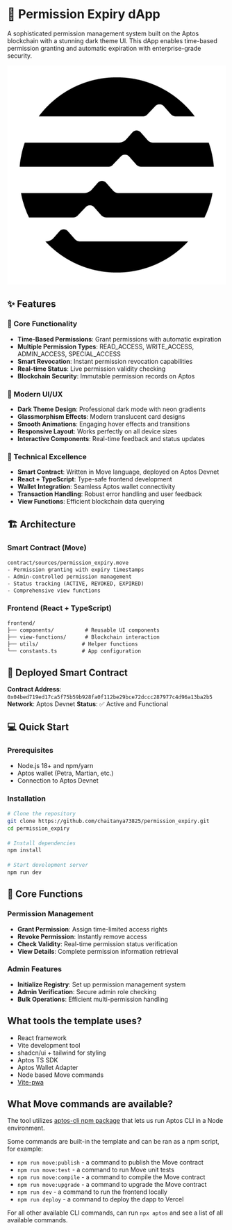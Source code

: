 # 🔐 Permission Expiry dApp

A sophisticated permission management system built on the Aptos blockchain with a stunning dark theme UI. This dApp enables time-based permission granting and automatic expiration with enterprise-grade security.

![Permission Expiry dApp](public/aptos.png)

## ✨ Features

### 🚀 Core Functionality

- **Time-Based Permissions**: Grant permissions with automatic expiration
- **Multiple Permission Types**: READ_ACCESS, WRITE_ACCESS, ADMIN_ACCESS, SPECIAL_ACCESS
- **Smart Revocation**: Instant permission revocation capabilities
- **Real-time Status**: Live permission validity checking
- **Blockchain Security**: Immutable permission records on Aptos

### 🎨 Modern UI/UX

- **Dark Theme Design**: Professional dark mode with neon gradients
- **Glassmorphism Effects**: Modern translucent card designs
- **Smooth Animations**: Engaging hover effects and transitions
- **Responsive Layout**: Works perfectly on all device sizes
- **Interactive Components**: Real-time feedback and status updates

### 🔧 Technical Excellence

- **Smart Contract**: Written in Move language, deployed on Aptos Devnet
- **React + TypeScript**: Type-safe frontend development
- **Wallet Integration**: Seamless Aptos wallet connectivity
- **Transaction Handling**: Robust error handling and user feedback
- **View Functions**: Efficient blockchain data querying

## 🏗️ Architecture

### Smart Contract (Move)

```
contract/sources/permission_expiry.move
- Permission granting with expiry timestamps
- Admin-controlled permission management
- Status tracking (ACTIVE, REVOKED, EXPIRED)
- Comprehensive view functions
```

### Frontend (React + TypeScript)

```
frontend/
├── components/          # Reusable UI components
├── view-functions/      # Blockchain interaction
├── utils/              # Helper functions
└── constants.ts        # App configuration
```

## 🚀 Deployed Smart Contract

**Contract Address**: `0x04bed719ed17ca5f75b59b928fa0f112be29bce72dccc287977c4d96a13ba2b5`
**Network**: Aptos Devnet
**Status**: ✅ Active and Functional

## 💻 Quick Start

### Prerequisites

- Node.js 18+ and npm/yarn
- Aptos wallet (Petra, Martian, etc.)
- Connection to Aptos Devnet

### Installation

```bash
# Clone the repository
git clone https://github.com/chaitanya73825/permission_expiry.git
cd permission_expiry

# Install dependencies
npm install

# Start development server
npm run dev
```

## 🔑 Core Functions

### Permission Management

- **Grant Permission**: Assign time-limited access rights
- **Revoke Permission**: Instantly remove access
- **Check Validity**: Real-time permission status verification
- **View Details**: Complete permission information retrieval

### Admin Features

- **Initialize Registry**: Set up permission management system
- **Admin Verification**: Secure admin role checking
- **Bulk Operations**: Efficient multi-permission handling

## What tools the template uses?

- React framework
- Vite development tool
- shadcn/ui + tailwind for styling
- Aptos TS SDK
- Aptos Wallet Adapter
- Node based Move commands
- [Vite-pwa](https://vite-pwa-org.netlify.app/)

## What Move commands are available?

The tool utilizes [aptos-cli npm package](https://github.com/aptos-labs/aptos-cli) that lets us run Aptos CLI in a Node environment.

Some commands are built-in the template and can be ran as a npm script, for example:

- `npm run move:publish` - a command to publish the Move contract
- `npm run move:test` - a command to run Move unit tests
- `npm run move:compile` - a command to compile the Move contract
- `npm run move:upgrade` - a command to upgrade the Move contract
- `npm run dev` - a command to run the frontend locally
- `npm run deploy` - a command to deploy the dapp to Vercel

For all other available CLI commands, can run `npx aptos` and see a list of all available commands.
